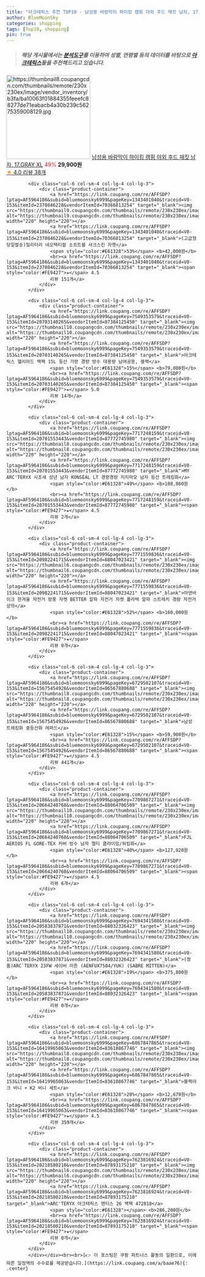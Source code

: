 ```yaml
---
title: "아크테릭스 추천 TOP10 - 남성용 바람막이 하이킹 캠핑 야외 후드 재킷 남자, 17.GRAY XL"
author: BlueMoonSky
categories: shopping
tags: [Top10, shopping]
pin: true
---
```


> ##### 해당 게시물에서는 [**분석도구**](https://itemscout.io/)를 이용하여 **성별**, **연령별** 등의 데이터를 바탕으로 [**아크테릭스**](https://link.coupang.com/a/baae76)들을 추천해드리고 있습니다.
<div class="container"><div class="row">
            <div class="col-6 col-sm-4 col-lg-4 col-lg-3">
                <div class="product-container">
                    <a href="https://link.coupang.com/re/AFFSDP?lptag=AF5964186&subid=bluemoonsky6999&pageKey=7583572731&traceid=V0-153&itemId=20024166990&vendorItemId=88093141319" target="_blank"><img src="https://thumbnail8.coupangcdn.com/thumbnails/remote/230x230ex/image/vendor_inventory/b3fa/ba10063f01884355feeefc88277de71eabacb4a30b239c56275359008129.jpg" alt="https://thumbnail8.coupangcdn.com/thumbnails/remote/230x230ex/image/vendor_inventory/b3fa/ba10063f01884355feeefc88277de71eabacb4a30b239c56275359008129.jpg" width="220" height="220"></a>
                    <a href="https://link.coupang.com/re/AFFSDP?lptag=AF5964186&subid=bluemoonsky6999&pageKey=7583572731&traceid=V0-153&itemId=20024166990&vendorItemId=88093141319" target="_blank">남성용 바람막이 하이킹 캠핑 야외 후드 재킷 남자, 17.GRAY XL</a>
                    <span style="color:#E61328">49%</span> <b>29,900원</b>
                    <br><a href="https://link.coupang.com/re/AFFSDP?lptag=AF5964186&subid=bluemoonsky6999&pageKey=7583572731&traceid=V0-153&itemId=20024166990&vendorItemId=88093141319" target="_blank"><span style="color:#FE9427">★</span> 4.0
                    리뷰 38개</a>
                </div>
            </div>
            
            <div class="col-6 col-sm-4 col-lg-4 col-lg-3">
                <div class="product-container">
                    <a href="https://link.coupang.com/re/AFFSDP?lptag=AF5964186&subid=bluemoonsky6999&pageKey=1343401040&traceid=V0-153&itemId=2370846228&vendorItemId=70366813254" target="_blank"><img src="https://thumbnail9.coupangcdn.com/thumbnails/remote/230x230ex/image/vendor_inventory/41cf/526b27af48c520ceb31e968957f8eba5120c477010b901015fbc0a6d3e57.jpg" alt="https://thumbnail9.coupangcdn.com/thumbnails/remote/230x230ex/image/vendor_inventory/41cf/526b27af48c520ceb31e968957f8eba5120c477010b901015fbc0a6d3e57.jpg" width="220" height="220"></a>
                    <a href="https://link.coupang.com/re/AFFSDP?lptag=AF5964186&subid=bluemoonsky6999&pageKey=1343401040&traceid=V0-153&itemId=2370846228&vendorItemId=70366813254" target="_blank">(고급형 당일발송)밀리터리 네오텍티컬 소프트쉘 샤크스킨 자켓</a>
                    <span style="color:#E61328">53%</span> <b>42,000원</b>
                    <br><a href="https://link.coupang.com/re/AFFSDP?lptag=AF5964186&subid=bluemoonsky6999&pageKey=1343401040&traceid=V0-153&itemId=2370846228&vendorItemId=70366813254" target="_blank"><span style="color:#FE9427">★</span> 4.5
                    리뷰 151개</a>
                </div>
            </div>
            
            <div class="col-6 col-sm-4 col-lg-4 col-lg-3">
                <div class="product-container">
                    <a href="https://link.coupang.com/re/AFFSDP?lptag=AF5964186&subid=bluemoonsky6999&pageKey=7549353579&traceid=V0-153&itemId=20703140265&vendorItemId=87384125450" target="_blank"><img src="https://thumbnail10.coupangcdn.com/thumbnails/remote/230x230ex/image/vendor_inventory/e700/eb8d7517d1231b01fd9a4340e38d70cced59d1d526565c0540baf6cb00ff.png" alt="https://thumbnail10.coupangcdn.com/thumbnails/remote/230x230ex/image/vendor_inventory/e700/eb8d7517d1231b01fd9a4340e38d70cced59d1d526565c0540baf6cb00ff.png" width="220" height="220"></a>
                    <a href="https://link.coupang.com/re/AFFSDP?lptag=AF5964186&subid=bluemoonsky6999&pageKey=7549353579&traceid=V0-153&itemId=20703140265&vendorItemId=87384125450" target="_blank">아크테릭스 헬리아드 백팩 15L 등산 가방 경량 방수 대용량 남여공용, 블랙</a>
                    <span style="color:#E61328">15%</span> <b>79,800원</b>
                    <br><a href="https://link.coupang.com/re/AFFSDP?lptag=AF5964186&subid=bluemoonsky6999&pageKey=7549353579&traceid=V0-153&itemId=20703140265&vendorItemId=87384125450" target="_blank"><span style="color:#FE9427">★</span> 5.0
                    리뷰 14개</a>
                </div>
            </div>
            
            <div class="col-6 col-sm-4 col-lg-4 col-lg-3">
                <div class="product-container">
                    <a href="https://link.coupang.com/re/AFFSDP?lptag=AF5964186&subid=bluemoonsky6999&pageKey=7717248159&traceid=V0-153&itemId=20701553443&vendorItemId=87772745980" target="_blank"><img src="https://thumbnail8.coupangcdn.com/thumbnails/remote/230x230ex/image/vendor_inventory/8645/b9fc30ada0ceab9961f9c6440f213c5385a5652be2a2f27e0dab321f979b.jpg" alt="https://thumbnail8.coupangcdn.com/thumbnails/remote/230x230ex/image/vendor_inventory/8645/b9fc30ada0ceab9961f9c6440f213c5385a5652be2a2f27e0dab321f979b.jpg" width="220" height="220"></a>
                    <a href="https://link.coupang.com/re/AFFSDP?lptag=AF5964186&subid=bluemoonsky6999&pageKey=7717248159&traceid=V0-153&itemId=20701553443&vendorItemId=87772745980" target="_blank">MY ARC'TERYX 시조새 성년 남자 KONSEAL LT 경량경량 지지마모 남자 등산 트레킹화</a>
                    <span style="color:#E61328">49%</span> <b>108,860원</b>
                    <br><a href="https://link.coupang.com/re/AFFSDP?lptag=AF5964186&subid=bluemoonsky6999&pageKey=7717248159&traceid=V0-153&itemId=20701553443&vendorItemId=87772745980" target="_blank"><span style="color:#FE9427">★</span> 4.5
                    리뷰 2개</a>
                </div>
            </div>
            
            <div class="col-6 col-sm-4 col-lg-4 col-lg-3">
                <div class="product-container">
                    <a href="https://link.coupang.com/re/AFFSDP?lptag=AF5964186&subid=bluemoonsky6999&pageKey=7771559836&traceid=V0-153&itemId=20982241715&vendorItemId=88047023421" target="_blank"><img src="https://thumbnail6.coupangcdn.com/thumbnails/remote/230x230ex/image/vendor_inventory/3920/fb50c9b1502aa9ae5a232f7d3f50b0cf0c94a258a32a8f82016930f86724.jpg" alt="https://thumbnail6.coupangcdn.com/thumbnails/remote/230x230ex/image/vendor_inventory/3920/fb50c9b1502aa9ae5a232f7d3f50b0cf0c94a258a32a8f82016930f86724.jpg" width="220" height="220"></a>
                    <a href="https://link.coupang.com/re/AFFSDP?lptag=AF5964186&subid=bluemoonsky6999&pageKey=7771559836&traceid=V0-153&itemId=20982241715&vendorItemId=88047023421" target="_blank">아덴바이크 한겨울 자전거 방풍 자켓 BETTER 알파 자전거 자켓 폴라텍 알파 스트레치 경량 자전거 상의</a>
                    <span style="color:#E61328">52%</span> <b>160,000원</b>
                    <br><a href="https://link.coupang.com/re/AFFSDP?lptag=AF5964186&subid=bluemoonsky6999&pageKey=7771559836&traceid=V0-153&itemId=20982241715&vendorItemId=88047023421" target="_blank"><span style="color:#FE9427">★</span> 
                    리뷰 0개</a>
                </div>
            </div>
            
            <div class="col-6 col-sm-4 col-lg-4 col-lg-3">
                <div class="product-container">
                    <a href="https://link.coupang.com/re/AFFSDP?lptag=AF5964186&subid=bluemoonsky6999&pageKey=6729502107&traceid=V0-153&itemId=15675454926&vendorItemId=86567880688" target="_blank"><img src="https://thumbnail8.coupangcdn.com/thumbnails/remote/230x230ex/image/vendor_inventory/680a/738676c09c89ca821f8712bcb29f3c9d01b75df39cacaab6238948a9b168.jpg" alt="https://thumbnail8.coupangcdn.com/thumbnails/remote/230x230ex/image/vendor_inventory/680a/738676c09c89ca821f8712bcb29f3c9d01b75df39cacaab6238948a9b168.jpg" width="220" height="220"></a>
                    <a href="https://link.coupang.com/re/AFFSDP?lptag=AF5964186&subid=bluemoonsky6999&pageKey=6729502107&traceid=V0-153&itemId=15675454926&vendorItemId=86567880688" target="_blank">남성 트레킹화 중등산화 레퍼드</a>
                    <span style="color:#E61328">15%</span> <b>59,900원</b>
                    <br><a href="https://link.coupang.com/re/AFFSDP?lptag=AF5964186&subid=bluemoonsky6999&pageKey=6729502107&traceid=V0-153&itemId=15675454926&vendorItemId=86567880688" target="_blank"><span style="color:#FE9427">★</span> 4.5
                    리뷰 441개</a>
                </div>
            </div>
            
            <div class="col-6 col-sm-4 col-lg-4 col-lg-3">
                <div class="product-container">
                    <a href="https://link.coupang.com/re/AFFSDP?lptag=AF5964186&subid=bluemoonsky6999&pageKey=7709867271&traceid=V0-153&itemId=20664240768&vendorItemId=88064706509" target="_blank"><img src="https://thumbnail10.coupangcdn.com/thumbnails/remote/230x230ex/image/vendor_inventory/776d/12b6089c0149788343eb7b50ad5d4f4ffed6e71dd0a3d8a22699945bcdd7.jpg" alt="https://thumbnail10.coupangcdn.com/thumbnails/remote/230x230ex/image/vendor_inventory/776d/12b6089c0149788343eb7b50ad5d4f4ffed6e71dd0a3d8a22699945bcdd7.jpg" width="220" height="220"></a>
                    <a href="https://link.coupang.com/re/AFFSDP?lptag=AF5964186&subid=bluemoonsky6999&pageKey=7709867271&traceid=V0-153&itemId=20664240768&vendorItemId=88064706509" target="_blank">FJL AERIOS FL GORE-TEX 커버 방수 남자 멀티 클라이밍/워킹화</a>
                    <span style="color:#E61328">40%</span> <b>127,920원</b>
                    <br><a href="https://link.coupang.com/re/AFFSDP?lptag=AF5964186&subid=bluemoonsky6999&pageKey=7709867271&traceid=V0-153&itemId=20664240768&vendorItemId=88064706509" target="_blank"><span style="color:#FE9427">★</span> 4.5
                    리뷰 6개</a>
                </div>
            </div>
            
            <div class="col-6 col-sm-4 col-lg-4 col-lg-3">
                <div class="product-container">
                    <a href="https://link.coupang.com/re/AFFSDP?lptag=AF5964186&subid=bluemoonsky6999&pageKey=7694341580&traceid=V0-153&itemId=20583837871&vendorItemId=88032326423" target="_blank"><img src="https://thumbnail10.coupangcdn.com/thumbnails/remote/230x230ex/image/vendor_inventory/75a8/2c542c16d7b5f80b8a9d6069c2ac1ee92cac50d90428f756bb5a27818511.JPG" alt="https://thumbnail10.coupangcdn.com/thumbnails/remote/230x230ex/image/vendor_inventory/75a8/2c542c16d7b5f80b8a9d6069c2ac1ee92cac50d90428f756bb5a27818511.JPG" width="220" height="220"></a>
                    <a href="https://link.coupang.com/re/AFFSDP?lptag=AF5964186&subid=bluemoonsky6999&pageKey=7694341580&traceid=V0-153&itemId=20583837871&vendorItemId=88032326423" target="_blank">(정품)ARC`TERYX 23FW 세이버 미튼 (AENFUX7504/YUK) (SABRE MITTEN)</a>
                    <span style="color:#E61328">19%</span> <b>375,800원</b>
                    <br><a href="https://link.coupang.com/re/AFFSDP?lptag=AF5964186&subid=bluemoonsky6999&pageKey=7694341580&traceid=V0-153&itemId=20583837871&vendorItemId=88032326423" target="_blank"><span style="color:#FE9427">★</span> 
                    리뷰 0개</a>
                </div>
            </div>
            
            <div class="col-6 col-sm-4 col-lg-4 col-lg-3">
                <div class="product-container">
                    <a href="https://link.coupang.com/re/AFFSDP?lptag=AF5964186&subid=bluemoonsky6999&pageKey=6867847865&traceid=V0-153&itemId=16419965063&vendorItemId=83610867746" target="_blank"><img src="https://thumbnail8.coupangcdn.com/thumbnails/remote/230x230ex/image/vendor_inventory/f6fb/2d134916ca66bda677692757e82e7d90d63910183b4a11f4e75574a8da4c.jpg" alt="https://thumbnail8.coupangcdn.com/thumbnails/remote/230x230ex/image/vendor_inventory/f6fb/2d134916ca66bda677692757e82e7d90d63910183b4a11f4e75574a8da4c.jpg" width="220" height="220"></a>
                    <a href="https://link.coupang.com/re/AFFSDP?lptag=AF5964186&subid=bluemoonsky6999&pageKey=6867847865&traceid=V0-153&itemId=16419965063&vendorItemId=83610867746" target="_blank">블랙야크 비니 + K2 비니 세트</a>
                    <span style="color:#E61328">20%</span> <b>12,670원</b>
                    <br><a href="https://link.coupang.com/re/AFFSDP?lptag=AF5964186&subid=bluemoonsky6999&pageKey=6867847865&traceid=V0-153&itemId=16419965063&vendorItemId=83610867746" target="_blank"><span style="color:#FE9427">★</span> 4.5
                    리뷰 359개</a>
                </div>
            </div>
            
            <div class="col-6 col-sm-4 col-lg-4 col-lg-3">
                <div class="product-container">
                    <a href="https://link.coupang.com/re/AFFSDP?lptag=AF5964186&subid=bluemoonsky6999&pageKey=7623816924&traceid=V0-153&itemId=20218580210&vendorItemId=87893175210" target="_blank"><img src="https://thumbnail6.coupangcdn.com/thumbnails/remote/230x230ex/image/vendor_inventory/eed4/d14bccd067a589afc577b1d033aae5939e8313ccf1eb8cc9aebcc91f42f9.jpg" alt="https://thumbnail6.coupangcdn.com/thumbnails/remote/230x230ex/image/vendor_inventory/eed4/d14bccd067a589afc577b1d033aae5939e8313ccf1eb8cc9aebcc91f42f9.jpg" width="220" height="220"></a>
                    <a href="https://link.coupang.com/re/AFFSDP?lptag=AF5964186&subid=bluemoonsky6999&pageKey=7623816924&traceid=V0-153&itemId=20218580210&vendorItemId=87893175210" target="_blank">ARC'TERYX 아크테릭스 맨티스 26 백팩 472818</a>
                    <span style="color:#E61328"></span> <b>286,200원</b>
                    <br><a href="https://link.coupang.com/re/AFFSDP?lptag=AF5964186&subid=bluemoonsky6999&pageKey=7623816924&traceid=V0-153&itemId=20218580210&vendorItemId=87893175210" target="_blank"><span style="color:#FE9427">★</span> 
                    리뷰 0개</a>
                </div>
            </div>
            </div></div><br><br>[👉 이 포스팅은 쿠팡 파트너스 활동의 일환으로, 이에 따른 일정액의 수수료를 제공받습니다.](https://link.coupang.com/a/baae76){: .center}